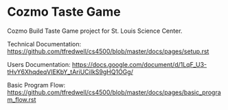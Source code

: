 # Cozmo Taste Game

Cozmo Build Taste Game project for St. Louis Science Center.


Technical Documentation: https://github.com/tfredwell/cs4500/blob/master/docs/pages/setup.rst

Users Documentation: https://docs.google.com/document/d/1LqF_U3-tHvY6XhqdeqVIEKbY_tAriUCiIkS9gHQ1OGg/

Basic Program Flow: https://github.com/tfredwell/cs4500/blob/master/docs/pages/basic_program_flow.rst







